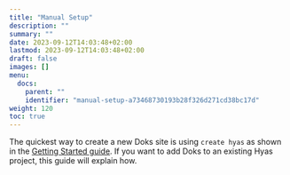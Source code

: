 ```yaml
---
title: "Manual Setup"
description: ""
summary: ""
date: 2023-09-12T14:03:48+02:00
lastmod: 2023-09-12T14:03:48+02:00
draft: false
images: []
menu:
  docs:
    parent: ""
    identifier: "manual-setup-a73468730193b28f326d271cd38bc17d"
weight: 120
toc: true
---
```


The quickest way to create a new Doks site is using `create hyas` as shown in the [Getting Started guide](/docs/start-here/getting-started/#creating-a-new-project). If you want to add Doks to an existing Hyas project, this guide will explain how.
